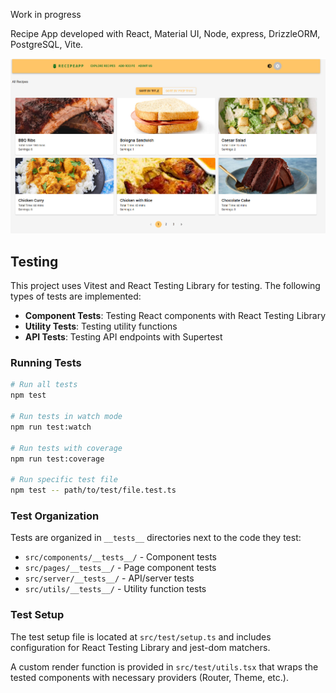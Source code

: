 Work in progress

Recipe App developed with React, Material UI, Node, express, DrizzleORM, PostgreSQL, Vite.

![](https://github.com/nlanzo/recipe-app/blob/main/Screenshot.png)

## Testing

This project uses Vitest and React Testing Library for testing. The following types of tests are implemented:

- **Component Tests**: Testing React components with React Testing Library
- **Utility Tests**: Testing utility functions
- **API Tests**: Testing API endpoints with Supertest

### Running Tests

```bash
# Run all tests
npm test

# Run tests in watch mode
npm run test:watch

# Run tests with coverage
npm run test:coverage

# Run specific test file
npm test -- path/to/test/file.test.ts
```

### Test Organization

Tests are organized in `__tests__` directories next to the code they test:

- `src/components/__tests__/` - Component tests
- `src/pages/__tests__/` - Page component tests
- `src/server/__tests__/` - API/server tests
- `src/utils/__tests__/` - Utility function tests

### Test Setup

The test setup file is located at `src/test/setup.ts` and includes configuration for React Testing Library and jest-dom matchers.

A custom render function is provided in `src/test/utils.tsx` that wraps the tested components with necessary providers (Router, Theme, etc.).
